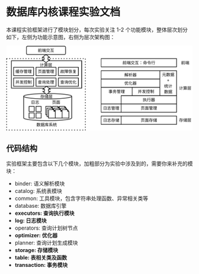 # 数据库内核课程实验文档

本课程实验框架进行了模块划分，每次实验关注 1-2 个功能模块，整体层次划分如下，左侧为功能示意图，右侧为层次架构图：

![](./pics/architecture.svg)

## 代码结构

实验框架主要包含以下几个模块，加粗部分为实验中涉及到的，需要你来补充的模块：

-   binder: 语义解析模块
-   catalog: 系统表模块
-   common: 工具模块，包含字符串处理函数、异常相关类等
-   database: 数据库引擎
-   **executors: 查询执行模块**
-   **log: 日志模块**
-   operators: 查询计划树节点
-   **optimizer: 优化器**
-   planner: 查询计划生成模块
-   **storage: 存储模块**
-   **table: 表相关类及函数**
-   **transaction: 事务模块**

